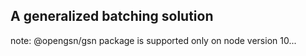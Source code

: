 ## A generalized batching solution

note: @opengsn/gsn package is supported only on node version 10...



